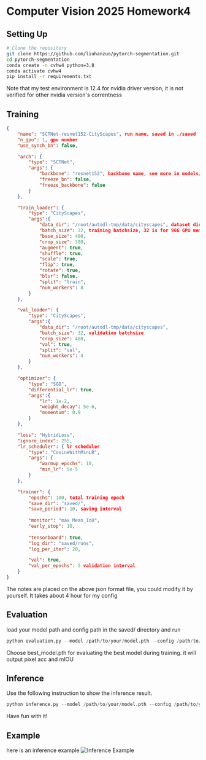 # Computer Vision 2025 Homework4

## Setting Up

```sh
# Clone the repository
git clone https://github.com/liuhanzuo/pytorch-segmentation.git
cd pytorch-segmentation
conda create -n cvhw4 python=3.8
conda activate cvhw4
pip install -r requirements.txt
```

Note that my test environment is 12.4 for nvidia driver version, it is not verified for other nvidia version's correntness

## Training
```json
{
    "name": "SCTNet-resnet152-CityScapes", run name, saved in ./saved
    "n_gpu": 1, gpu number
    "use_synch_bn": false,

    "arch": {
        "type": "SCTNet",
        "args": {
            "backbone": "resnet152", backbone name, see more in models/resnet.py
            "freeze_bn": false,
            "freeze_backbone": false
        }
    },

    "train_loader": {
        "type": "CityScapes",
        "args":{
            "data_dir": "/root/autodl-tmp/data/cityscapes", dataset dir
            "batch_size": 32, training batchsize, 32 is for 96G GPU memory, fit your training sitiuation
            "base_size": 400,
            "crop_size": 380,
            "augment": true,
            "shuffle": true,
            "scale": true,
            "flip": true,
            "rotate": true,
            "blur": false,
            "split": "train",
            "num_workers": 8
        }
    },

    "val_loader": {
        "type": "CityScapes",
        "args":{
            "data_dir": "/root/autodl-tmp/data/cityscapes",
            "batch_size": 32, validation batchsize
            "crop_size": 480,
            "val": true,
            "split": "val",
            "num_workers": 4
        }
    },

    "optimizer": {
        "type": "SGD",
        "differential_lr": true,
        "args":{
            "lr": 1e-2, 
            "weight_decay": 5e-6,
            "momentum": 0.9
        }
    },

    "loss": "HybridLoss",
    "ignore_index": 255,
    "lr_scheduler": { lr scheduler
        "type": "CosineWithMinLR",
        "args": {
            "warmup_epochs": 10,
            "min_lr": 5e-5
        }
    },

    "trainer": {
        "epochs": 100, total training epoch
        "save_dir": "saved/",
        "save_period": 10, saving interval
  
        "monitor": "max Mean_IoU",
        "early_stop": 10,
        
        "tensorboard": true,
        "log_dir": "saved/runs",
        "log_per_iter": 20,

        "val": true,
        "val_per_epochs": 5 validation interval
    }
}

```

The notes are placed on the above json format file, you could modify it by yourself. It takes about 4 hour for my config

## Evaluation
load your model path and config path in the saved/ directory and run
```python
python evaluation.py --model /path/to/your/model.pth --config /path/to/your/config.json
```

Choose best_model.pth for evaluating the best model during training. it will output pixel acc and mIOU

## Inference
Use the following instruction to show the inference result.
```python
python inference.py --model /path/to/your/model.pth --config /path/to/your/config.json
```

Have fun with it!

## Example
here is an inference example
![Inference Example](eval_results/val_samples.png)